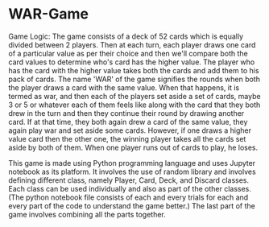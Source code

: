 # WAR-Game

Game Logic:
The game consists of a deck of 52 cards which is equally divided between 2 players.
Then at each turn, each player draws one card of a particular value as per their choice and then we'll compare both the card values to determine who's card has the higher value.
The player who has the card with the higher value takes both the cards and add them to his pack of cards.
The name 'WAR' of the game signifies the rounds when both the player draws a card with the same value.
When that happens, it is termed as war, and then each of the players set aside a set of cards, maybe 3 or 5 or whatever each of them feels like along with the card that they both drew in the turn and then they continue their round by drawing another card.
If at that time, they both again drew a card of the same value, they again play war and set aside some cards.
However, if one draws a higher value card then the other one, the winning player takes all the cards set aside by both of them.
When one player runs out of cards to play, he loses.

This game is made using Python programming language and uses Jupyter notebook as its platform.
It involves the use of random library and involves defining different class, namely Player, Card, Deck, and Discard classes.
Each class can be used individually and also as part of the other classes.
(The python notebook file consists of each and every trials for each and every part of the code to understand the game better.)
The last part of the game involves combining all the parts together.
